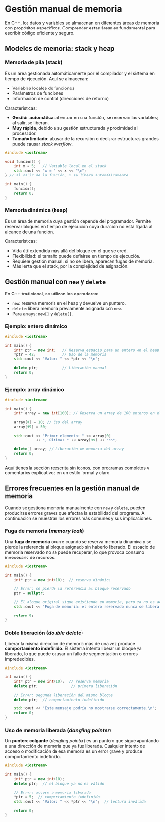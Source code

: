 # Gestión manual de memoria

En C++, los datos y variables se almacenan en diferentes áreas de memoria con propósitos específicos. Comprender estas áreas es fundamental para escribir código eficiente y seguro.

## Modelos de memoria: stack y heap

### Memoria de pila (stack)

Es un área gestionada automáticamente por el compilador y el sistema en tiempo de ejecución. Aquí se almacenan:

* Variables locales de funciones
* Parámetros de funciones
* Información de control (direcciones de retorno)

Características:

* **Gestión automática**: al entrar en una función, se reservan las variables; al salir, se liberan.
* **Muy rápida**, debido a su gestión estructurada y proximidad al procesador.
* **Tamaño limitado**: abusar de la recursión o declarar estructuras grandes puede causar *stack overflow*.

```cpp
#include <iostream>

void funcion() {
    int x = 5;   // Variable local en el stack
    std::cout << "x = " << x << "\n";
} // al salir de la función, x se libera automáticamente

int main() {
    funcion();
    return 0;
}
```

### Memoria dinámica (heap)

Es un área de memoria cuya gestión depende del programador. Permite reservar bloques en tiempo de ejecución cuya duración no está ligada al alcance de una función.

Características:

* Vida útil extendida más allá del bloque en el que se creó.
* Flexibilidad: el tamaño puede definirse en tiempo de ejecución.
* Requiere gestión manual: si no se libera, aparecen fugas de memoria.
* Más lenta que el stack, por la complejidad de asignación.

## Gestión manual con `new` y `delete`

En C++ tradicional, se utilizan los operadores:

* `new`: reserva memoria en el heap y devuelve un puntero.
* `delete`: libera memoria previamente asignada con `new`.
* Para arrays: `new[]` y `delete[]`.

### Ejemplo: entero dinámico

```cpp
#include <iostream>

int main() {
    int* ptr = new int;   // Reserva espacio para un entero en el heap
    *ptr = 42;            // Uso de la memoria
    std::cout << "Valor: " << *ptr << "\n";

    delete ptr;           // Liberación manual
    return 0;
}
```

### Ejemplo: array dinámico

```cpp
#include <iostream>

int main() {
    int* array = new int[100]; // Reserva un array de 100 enteros en el heap

    array[0] = 10; // Uso del array
    array[99] = 50;

    std::cout << "Primer elemento: " << array[0] 
              << ", Último: " << array[99] << "\n";

    delete[] array; // Liberación de memoria del array
    return 0;
}
```

Aquí tienes la sección reescrita sin iconos, con programas completos y comentarios explicativos en un estilo formal y claro:

## Errores frecuentes en la gestión manual de memoria

Cuando se gestiona memoria manualmente con `new` y `delete`, pueden producirse errores graves que afectan la estabilidad del programa. A continuación se muestran los errores más comunes y sus implicaciones.

### Fuga de memoria (*memory leak*)

Una **fuga de memoria** ocurre cuando se reserva memoria dinámica y se pierde la referencia al bloque asignado sin haberlo liberado.
El espacio de memoria reservado no se puede recuperar, lo que provoca consumo innecesario de recursos.

```cpp
#include <iostream>

int main() {
    int* ptr = new int(10);  // reserva dinámica

    // Error: se pierde la referencia al bloque reservado
    ptr = nullptr;

    // El bloque original sigue existiendo en memoria, pero ya no es accesible
    std::cout << "Fuga de memoria: el entero reservado nunca se libera.\n";

    return 0;
}
```

### Doble liberación (*double delete*)

Liberar la misma dirección de memoria más de una vez produce **comportamiento indefinido**.
El sistema intenta liberar un bloque ya liberado, lo que puede causar un fallo de segmentación o errores impredecibles.

```cpp
#include <iostream>

int main() {
    int* ptr = new int(10);  // reserva memoria
    delete ptr;               // primera liberación

    // Error: segunda liberación del mismo bloque
    delete ptr;  // comportamiento indefinido

    std::cout << "Este mensaje podría no mostrarse correctamente.\n";
    return 0;
}
```

### Uso de memoria liberada (*dangling pointer*)

Un **puntero colgante** (*dangling pointer*) es un puntero que sigue apuntando a una dirección de memoria que ya fue liberada.
Cualquier intento de acceso o modificación de esa memoria es un error grave y produce comportamiento indefinido.

```cpp
#include <iostream>

int main() {
    int* ptr = new int(10);
    delete ptr;  // el bloque ya no es válido

    // Error: acceso a memoria liberada
    *ptr = 5;  // comportamiento indefinido
    std::cout << "Valor: " << *ptr << "\n";  // lectura inválida

    return 0;
}
```

